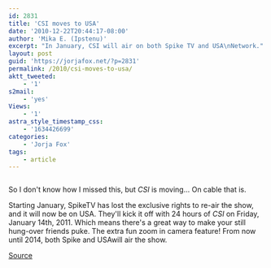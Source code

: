 ```yaml
---
id: 2831
title: 'CSI moves to USA'
date: '2010-12-22T20:44:17-08:00'
author: 'Mika E. (Ipstenu)'
excerpt: "In January, CSI will air on both Spike TV and USA\nNetwork."
layout: post
guid: 'https://jorjafox.net/?p=2831'
permalink: /2010/csi-moves-to-usa/
aktt_tweeted:
    - '1'
s2mail:
    - 'yes'
Views:
    - '1'
astra_style_timestamp_css:
    - '1634426699'
categories:
    - 'Jorja Fox'
tags:
    - article
---
```


<img src="//static.jorjafox.net/wordpress/2010/12/20101222-075708.jpg" alt="" class="alignleft size-full" /> 

<p>So I don't know how I missed this, but <em>CSI</em> is moving... On cable that is.</p>

<p>Starting January, SpikeTV has lost the exclusive rights to re-air the show, and it will now be on USA. They'll kick it off with 24 hours of <em>CSI</em> on Friday, January 14th, 2011. Which means there's a great way to make your still hung-over friends puke. The extra fun zoom in camera feature! From now until 2014, both Spike and USAwill air the show.</p>

<p><a href="http://blog.sitcomsonline.com/2010/12/csi-joins-usa-network-in-january-2011.html">Source</a></p>